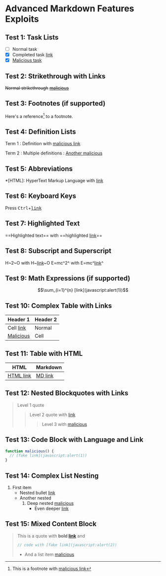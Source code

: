 # Advanced Markdown Features Exploits

## Test 1: Task Lists
- [ ] Normal task
- [x] Completed task [link](javascript:alert(1))
- [X] [Malicious task](javascript:alert(1))

## Test 2: Strikethrough with Links
~~Normal strikethrough~~ ~~[malicious](javascript:alert(1))~~

## Test 3: Footnotes (if supported)
Here's a reference[^1] to a footnote.

[^1]: This is a footnote with [malicious link](javascript:alert(1))

## Test 4: Definition Lists
Term 1
: Definition with [malicious link](javascript:alert(1))

Term 2
: Multiple definitions
: [Another malicious](javascript:alert(2))

## Test 5: Abbreviations
*[HTML]: HyperText Markup Language with [link](javascript:alert(1))

## Test 6: Keyboard Keys
Press <kbd>Ctrl</kbd>+<kbd>[link](javascript:alert(1))</kbd>

## Test 7: Highlighted Text
==Highlighted text== with ==highlighted [link](javascript:alert(1))==

## Test 8: Subscript and Superscript
H~2~O with H~[link](javascript:alert(1))~O
E=mc^2^ with E=mc^[link](javascript:alert(1))^

## Test 9: Math Expressions (if supported)
$$\sum_{i=1}^{n} [link](javascript:alert(1))$$

## Test 10: Complex Table with Links
| Header 1 | Header 2 |
|----------|----------|
| Cell [link](javascript:alert(1)) | Normal |
| [Malicious](javascript:alert(2)) | Cell |

## Test 11: Table with HTML
| HTML | Markdown |
|------|----------|
| <a href="javascript:alert(1)">HTML link</a> | [MD link](javascript:alert(2)) |

## Test 12: Nested Blockquotes with Links
> Level 1 quote
> > Level 2 quote with [link](javascript:alert(1))
> > > Level 3 with [malicious](javascript:alert(2))

## Test 13: Code Block with Language and Link
```javascript
function malicious() {
  // [fake link](javascript:alert(1))
}
```

## Test 14: Complex List Nesting
1. First item
   - Nested bullet [link](javascript:alert(1))
   - Another nested
     1. Deep nested [malicious](javascript:alert(2))
        - Even deeper [link](javascript:alert(3))

## Test 15: Mixed Content Block
> This is a quote with **bold [link](javascript:alert(1))** and
> 
> ```javascript
> // code with [fake link](javascript:alert(2))
> ```
> 
> - And a list item [malicious](javascript:alert(3))